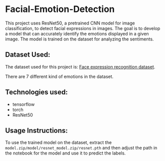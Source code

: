 # Facial-Emotion-Detection
This project uses ResNet50, a pretrained CNN model for image classification, to detect facial expressions in images. The goal is to develop a model that can accurately identify the emotions displayed in a given image. The model is trained on the dataset for analyzing the sentiments.

## Dataset Used:
The dataset used for this project is:
[Face expression recognition dataset](https://www.kaggle.com/datasets/jonathanoheix/face-expression-recognition-dataset).

There are 7 different kind of emotions in the dataset.

## Technologies used:
- tensorflow
- torch
- ResNet50

## Usage Instructions:
To use the trained model on the dataset, extract the `model.zip/model/resnet_model.zip/resnet.pth` and then adjust the path in the notebook for the model and use it to predict the labels.
